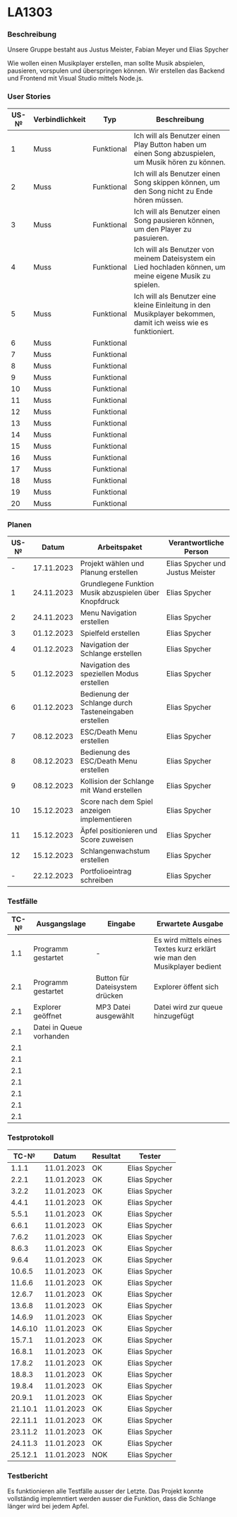 # LA1303

### Beschreibung

Unsere Gruppe bestaht aus Justus Meister, Fabian Meyer und Elias Spycher

Wie wollen einen Musikplayer erstellen, man sollte Musik abspielen, pausieren, vorspulen und überspringen können. Wir erstellen das Backend und Frontend mit Visual Studio mittels Node.js.

### User Stories

| US-№ | Verbindlichkeit | Typ  | Beschreibung                       |
| ---- | --------------- | ---- | ---------------------------------- |
| 1    |Muss             |Funktional|Ich will als Benutzer einen Play Button haben um einen Song abzuspielen, um Musik hören zu können.|
| 2    |Muss             |Funktional|Ich will als Benutzer einen Song skippen können, um den Song nicht zu Ende hören müssen.|
| 3    |Muss             |Funktional|Ich will als Benutzer einen Song pausieren können, um den Player zu pasuieren.|
| 4    |Muss             |Funktional|Ich will als Benutzer von meinem Dateisystem ein Lied hochladen können, um meine eigene Musik zu spielen.|
| 5    |Muss             |Funktional|Ich will als Benutzer eine kleine Einleitung in den Musikplayer bekommen, damit ich weiss wie es funktioniert.|
| 6    |Muss             |Funktional||
| 7    |Muss             |Funktional||
| 8    |Muss             |Funktional||
| 9    |Muss             |Funktional||
| 10    |Muss             |Funktional||
| 11    |Muss             |Funktional||
| 12    |Muss             |Funktional||
| 13    |Muss             |Funktional||
| 14    |Muss             |Funktional||
| 15    |Muss             |Funktional||
| 16    |Muss             |Funktional||
| 17    |Muss             |Funktional||
| 18    |Muss             |Funktional||
| 19    |Muss             |Funktional||
| 20    |Muss             |Funktional||

### Planen

| US-№ | Datum           | Arbeitspaket  | Verantwortliche Person                       |
| ---- | --------------- | ---- | ---------------------------------- |
| -    | 17.11.2023           |Projekt wählen und Planung erstellen| Elias Spycher und Justus Meister |
| 1    | 24.11.2023           |Grundlegene Funktion Musik abzuspielen über Knopfdruck| Elias Spycher |
| 2    | 24.11.2023           |Menu Navigation erstellen | Elias Spycher |
| 3    | 01.12.2023           |Spielfeld erstellen| Elias Spycher |
| 4    | 01.12.2023           |Navigation der Schlange erstellen  | Elias Spycher |
| 5    | 01.12.2023           |Navigation des speziellen Modus erstellen  | Elias Spycher |
| 6    | 01.12.2023           |Bedienung der Schlange durch Tasteneingaben erstellen  | Elias Spycher |
| 7    | 08.12.2023           |ESC/Death Menu erstellen  | Elias Spycher |
| 8    | 08.12.2023           |Bedienung des ESC/Death Menu erstellen| Elias Spycher |
| 9    | 08.12.2023           |Kollision der Schlange mit Wand erstellen| Elias Spycher |
| 10    | 15.12.2023           |Score nach dem Spiel anzeigen implementieren| Elias Spycher |
| 11    | 15.12.2023           |Äpfel positionieren und Score zuweisen| Elias Spycher |
| 12    | 15.12.2023           |Schlangenwachstum erstellen| Elias Spycher |
| -    | 22.12.2023           |Portfolioeintrag schreiben| Elias Spycher |

### Testfälle

| TC-№ | Ausgangslage | Eingabe | Erwartete Ausgabe |
| ---- | ------------ | ------- | ----------------- |
| 1.1  | Programm gestartet|-|Es wird mittels eines Textes kurz erklärt wie man den Musikplayer bedient |
| 2.1  | Programm gestartet|Button für Dateisystem drücken|Explorer öffent sich|
| 2.1  | Explorer geöffnet|MP3 Datei ausgewählt  |Datei wird zur queue hinzugefügt|
| 2.1  | Datei in Queue vorhanden|  ||
| 2.1  | |  ||
| 2.1  | |  ||
| 2.1  | |  ||
| 2.1  | |  ||
| 2.1  | |  ||
| 2.1  | |  ||
| 2.1  | |  ||

### Testprotokoll

| TC-№ | Datum | Resultat | Tester |
| ---- | ----- | -------- | ------ |
| 1.1.1  |11.01.2023|OK|Elias Spycher|
| 2.2.1  |11.01.2023|OK|Elias Spycher|
| 3.2.2  |11.01.2023|OK|Elias Spycher|
| 4.4.1  |11.01.2023|OK|Elias Spycher|
| 5.5.1  |11.01.2023|OK|Elias Spycher|
| 6.6.1  |11.01.2023|OK|Elias Spycher|
| 7.6.2  |11.01.2023|OK|Elias Spycher|
| 8.6.3  |11.01.2023|OK|Elias Spycher|
| 9.6.4  |11.01.2023|OK|Elias Spycher|
| 10.6.5  |11.01.2023|OK|Elias Spycher|
| 11.6.6  |11.01.2023|OK|Elias Spycher|
| 12.6.7  |11.01.2023|OK|Elias Spycher|
| 13.6.8 |11.01.2023|OK|Elias Spycher|
| 14.6.9  |11.01.2023|OK|Elias Spycher|
| 14.6.10  |11.01.2023|OK|Elias Spycher|
| 15.7.1  |11.01.2023|OK|Elias Spycher|
| 16.8.1  |11.01.2023|OK|Elias Spycher|
| 17.8.2  |11.01.2023|OK|Elias Spycher|
| 18.8.3  |11.01.2023|OK|Elias Spycher|
| 19.8.4  |11.01.2023|OK|Elias Spycher|
| 20.9.1  |11.01.2023|OK|Elias Spycher|
| 21.10.1  |11.01.2023|OK|Elias Spycher|
| 22.11.1  |11.01.2023|OK|Elias Spycher|
| 23.11.2  |11.01.2023|OK|Elias Spycher|
| 24.11.3  |11.01.2023|OK|Elias Spycher|
| 25.12.1  |11.01.2023|NOK|Elias Spycher|

### Testbericht

Es funktionieren alle Testfälle ausser der Letzte. Das Projekt konnte vollständig implemntiert werden ausser die Funktion, dass die Schlange länger wird bei jedem Apfel.
